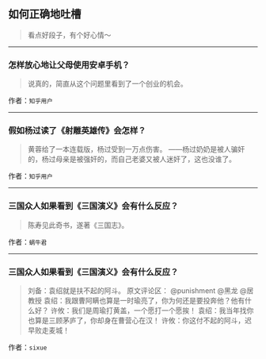 ## 如何正确地吐槽

> 看点好段子，有个好心情～


 
---

### 怎样放心地让父母使用安卓手机？

> 说真的，简直从这个问题里看到了一个创业的机会。


作者：`知乎用户`

---

### 假如杨过读了《射雕英雄传》会怎样？

> 黄蓉给了一本连载版，杨过受到一万点伤害。
> ——杨过奶奶是被人骗奸的，杨过母亲是被强奸的，而自己老婆又被人迷奸了，这也没谁了。


作者：`知乎用户`

---

### 三国众人如果看到《三国演义》会有什么反应？

> 陈寿见此奇书，遂著《三国志》。


作者：`蜗牛君`

---

### 三国众人如果看到《三国演义》会有什么反应？

> 刘备：袁绍就是扶不起的阿斗。
> 原文评论区：
> @punishment
> @黑龙
> @居教授
> 袁绍：我跟曹阿瞒也算是一时瑜亮了，你为何还是要投奔他？他有什么好？
> 许攸：我们是周瑜打黄盖，一个愿打一个愿挨！
> 袁绍：我当年找你也算是三顾茅庐了，你却身在曹营心在汉！
> 许攸：你这付不起的阿斗，迟早败走麦城！


作者：`sixue`